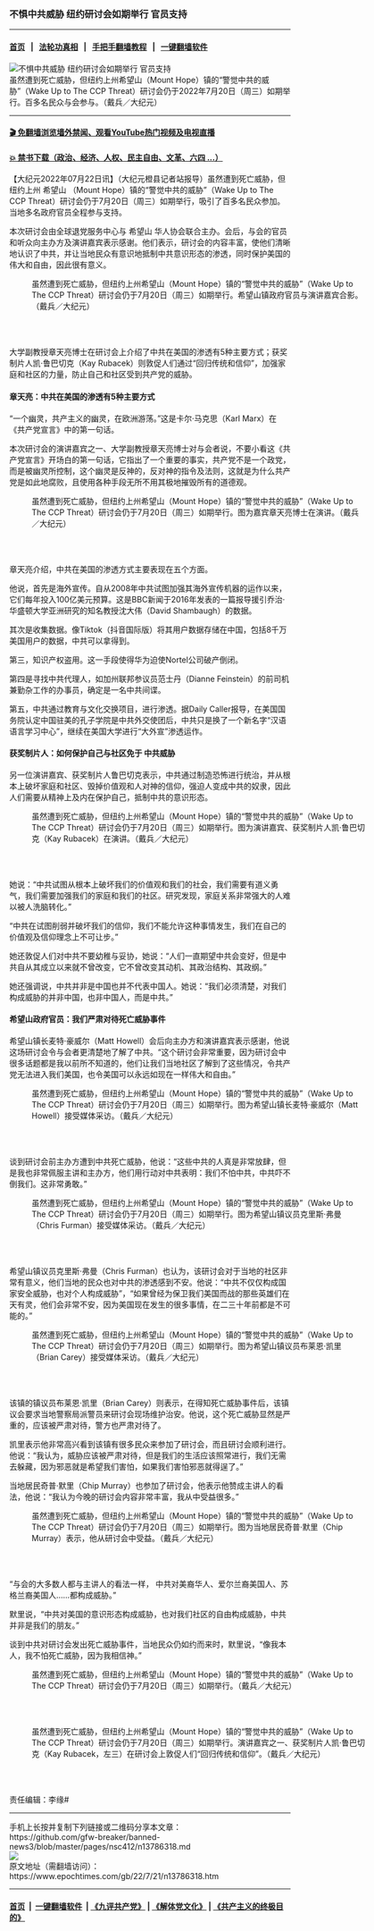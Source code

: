 ### 不惧中共威胁 纽约研讨会如期举行 官员支持
------------------------

#### [首页](https://github.com/gfw-breaker/banned-news3/blob/master/README.md) &nbsp;&nbsp;|&nbsp;&nbsp; [法轮功真相](https://github.com/begood0513/basic/blob/master/README.md)  &nbsp;&nbsp;|&nbsp;&nbsp; [手把手翻墙教程](https://github.com/gfw-breaker/guides/wiki)  &nbsp;&nbsp;|&nbsp;&nbsp; [一键翻墙软件](https://github.com/gfw-breaker/nogfw/blob/master/README.md)  



<div><img alt="不惧中共威胁 纽约研讨会如期举行 官员支持" class="attachment-djy_600_400 size-djy_600_400 wp-post-image" src="https://i.epochtimes.com/assets/uploads/2022/07/id13786345-LBD6021-600x400.jpg"/>
<div class="caption">
 虽然遭到死亡威胁，但纽约上州希望山（Mount Hope）镇的“警觉中共的威胁”（Wake Up to The CCP Threat）研讨会仍于2022年7月20日（周三）如期举行。百多名民众与会参与。（戴兵／大纪元）
</div></div><hr/>

#### [ 🎬  免翻墙浏览墙外禁闻、观看YouTube热门视频及电视直播](https://github.com/gfw-breaker/HelloWorld)

#### [ 💥  禁书下载（政治、经济、人权、民主自由、文革、六四 ...）](https://github.com/gfw-breaker/books/blob/master/README.md)

<div><p>
 【大纪元2022年07月22日讯】（大纪元橙县记者站报导）虽然遭到死亡威胁，但纽约上州
 <ok href="https://www.epochtimes.com/gb/tag/%E5%B8%8C%E6%9C%9B%E5%B1%B1.html">
  希望山
 </ok>
 （Mount Hope）镇的“警觉中共的威胁”（Wake Up to The CCP Threat）研讨会仍于7月20日（周三）如期举行，吸引了百多名民众参加。当地多名政府官员全程参与支持。
</p>
<p>
 本次研讨会由全球退党服务中心与
 <ok href="https://www.epochtimes.com/gb/tag/%E5%B8%8C%E6%9C%9B%E5%B1%B1.html">
  希望山
 </ok>
 华人协会联合主办。会后，与会的官员和听众向主办方及演讲嘉宾表示感谢。他们表示，研讨会的内容丰富，使他们清晰地认识了中共，并让当地民众有意识地抵制中共意识形态的渗透，同时保护美国的伟大和自由，因此很有意义。
</p>
<figure aria-describedby="caption-attachment-13786336" class="wp-caption aligncenter" id="attachment_13786336" style="width: 600px">
 <ok href="https://i.epochtimes.com/assets/uploads/2022/07/id13786336-LBD6150.jpg" target="_blank">
  <img alt="" class="size-large wp-image-13786336" src="https://i.epochtimes.com/assets/uploads/2022/07/id13786336-LBD6150-600x400.jpg"/>
 </ok>
 <br/><figcaption class="wp-caption-text" id="caption-attachment-13786336">
  虽然遭到死亡威胁，但纽约上州希望山（Mount Hope）镇的“警觉中共的威胁”（Wake Up to The CCP Threat）研讨会仍于7月20日（周三）如期举行。希望山镇政府官员与演讲嘉宾合影。（戴兵／大纪元）
 </figcaption><br/>
</figure><br/>
<p>
 大学副教授章天亮博士在研讨会上介绍了中共在美国的渗透有5种主要方式；获奖制片人凯‧鲁巴切克（Kay Rubacek）则敦促人们通过“回归传统和信仰”，加强家庭和社区的力量，防止自己和社区受到共产党的威胁。
</p>
<h4>
 章天亮：中共在美国的渗透有5种主要方式
</h4>
<p>
 “一个幽灵，共产主义的幽灵，在欧洲游荡。”这是卡尔‧马克思（Karl Marx）在《共产党宣言》中的第一句话。
</p>
<p>
 本次研讨会的演讲嘉宾之一、大学副教授章天亮博士对与会者说，不要小看这《共产党宣言》开场白的第一句话，它指出了一个重要的事实，共产党不是一个政党，而是被幽灵所控制，这个幽灵是反神的，反对神的指令及法则，这就是为什么共产党是如此地腐败，且使用各种手段无所不用其极地摧毁所有的道德观。
</p>
<figure aria-describedby="caption-attachment-13786347" class="wp-caption aligncenter" id="attachment_13786347" style="width: 600px">
 <ok href="https://i.epochtimes.com/assets/uploads/2022/07/id13786347-LBD5997.jpg" target="_blank">
  <img alt="" class="size-large wp-image-13786347" src="https://i.epochtimes.com/assets/uploads/2022/07/id13786347-LBD5997-600x400.jpg"/>
 </ok>
 <br/><figcaption class="wp-caption-text" id="caption-attachment-13786347">
  虽然遭到死亡威胁，但纽约上州希望山（Mount Hope）镇的“警觉中共的威胁”（Wake Up to The CCP Threat）研讨会仍于7月20日（周三）如期举行。图为嘉宾章天亮博士在演讲。（戴兵／大纪元）
 </figcaption><br/>
</figure><br/>
<p>
 章天亮介绍，中共在美国的渗透方式主要表现在五个方面。
</p>
<p>
 他说，首先是海外宣传。自从2008年中共试图加强其海外宣传机器的运作以来，它们每年投入100亿美元预算。这是BBC新闻于2016年发表的一篇报导援引乔治‧华盛顿大学亚洲研究的知名教授沈大伟（David Shambaugh）的数据。
</p>
<p>
 其次是收集数据。像Tiktok（抖音国际版）将其用户数据存储在中国，包括8千万美国用户的数据，中共可以拿得到。
</p>
<p>
 第三，知识产权盗用。这一手段使得华为迫使Nortel公司破产倒闭。
</p>
<p>
 第四是寻找中共代理人，如加州联邦参议员范士丹（Dianne Feinstein）的前司机兼勤杂工作的办事员，确定是一名中共间谍。
</p>
<p>
 第五，中共通过教育与文化交换项目，进行渗透。据Daily Caller报导，在美国国务院认定中国驻美的孔子学院是中共外交使团后，中共只是换了一个新名字“汉语语言学习中心”，继续在美国大学进行“大外宣”渗透运作。
</p>
<h4>
 获奖制片人：如何保护自己与社区免于
 <ok href="https://www.epochtimes.com/gb/tag/%E4%B8%AD%E5%85%B1%E5%A8%81%E8%83%81.html">
  中共威胁
 </ok>
</h4>
<p>
 另一位演讲嘉宾、获奖制片人鲁巴切克表示，中共通过制造恐怖进行统治，并从根本上破坏家庭和社区、毁掉价值观和人对神的信仰，强迫人变成中共的奴隶，因此人们需要从精神上及内在保护自己，抵制中共的意识形态。
</p>
<figure aria-describedby="caption-attachment-13786349" class="wp-caption aligncenter" id="attachment_13786349" style="width: 600px">
 <ok href="https://i.epochtimes.com/assets/uploads/2022/07/id13786349-LBD5959.jpg" target="_blank">
  <img alt="" class="size-large wp-image-13786349" src="https://i.epochtimes.com/assets/uploads/2022/07/id13786349-LBD5959-600x400.jpg"/>
 </ok>
 <br/><figcaption class="wp-caption-text" id="caption-attachment-13786349">
  虽然遭到死亡威胁，但纽约上州希望山（Mount Hope）镇的“警觉中共的威胁”（Wake Up to The CCP Threat）研讨会仍于7月20日（周三）如期举行。图为演讲嘉宾、获奖制片人凯‧鲁巴切克（Kay Rubacek）在演讲。（戴兵／大纪元）
 </figcaption><br/>
</figure><br/>
<p>
 她说：“中共试图从根本上破坏我们的价值观和我们的社会，我们需要有道义勇气，我们需要加强我们的家庭和我们的社区。研究发现，家庭关系非常强大的人难以被人洗脑转化。”
</p>
<p>
 “中共在试图削弱并破坏我们的信仰，我们不能允许这种事情发生，我们在自己的价值观及信仰理念上不可让步。”
</p>
<p>
 她还敦促人们对中共不要幼稚与妥协，她说：“人们一直期望中共会变好，但是中共自从其成立以来就不曾改变，它不曾改变其动机、其政治结构、其政纲。”
</p>
<p>
 她还强调说，中共并非是中国也并不代表中国人。她说：“我们必须清楚，对我们构成威胁的并非中国，也非中国人，而是中共。”
</p>
<h4>
 希望山政府官员：我们严肃对待死亡威胁事件
</h4>
<p>
 希望山镇长麦特‧豪威尔（Matt Howell）会后向主办方和演讲嘉宾表示感谢，他说这场研讨会令与会者更清楚地了解了中共。“这个研讨会非常重要，因为研讨会中很多话题都是我以前所不知道的，他们让我们当地社区了解到了这些情况，令共产党无法进入我们美国，也令美国可以永远如现在一样伟大和自由。”
</p>
<figure aria-describedby="caption-attachment-13786341" class="wp-caption aligncenter" id="attachment_13786341" style="width: 600px">
 <ok href="https://i.epochtimes.com/assets/uploads/2022/07/id13786341-LBD6131.jpg" target="_blank">
  <img alt="" class="size-large wp-image-13786341" src="https://i.epochtimes.com/assets/uploads/2022/07/id13786341-LBD6131-600x400.jpg"/>
 </ok>
 <br/><figcaption class="wp-caption-text" id="caption-attachment-13786341">
  虽然遭到死亡威胁，但纽约上州希望山（Mount Hope）镇的“警觉中共的威胁”（Wake Up to The CCP Threat）研讨会仍于7月20日（周三）如期举行。图为希望山镇长麦特‧豪威尔（Matt Howell）接受媒体采访。（戴兵／大纪元）
 </figcaption><br/>
</figure><br/>
<p>
 谈到研讨会前主办方遭到中共死亡威胁，他说：“这些中共的人真是非常放肆，但是我也非常佩服主讲和主办方，他们用行动对中共表明：我们不怕中共，中共吓不倒我们。这非常勇敢。”
</p>
<figure aria-describedby="caption-attachment-13786337" class="wp-caption aligncenter" id="attachment_13786337" style="width: 600px">
 <ok href="https://i.epochtimes.com/assets/uploads/2022/07/id13786337-LBD6146.jpg" target="_blank">
  <img alt="" class="size-large wp-image-13786337" src="https://i.epochtimes.com/assets/uploads/2022/07/id13786337-LBD6146-600x400.jpg"/>
 </ok>
 <br/><figcaption class="wp-caption-text" id="caption-attachment-13786337">
  虽然遭到死亡威胁，但纽约上州希望山（Mount Hope）镇的“警觉中共的威胁”（Wake Up to The CCP Threat）研讨会仍于7月20日（周三）如期举行。图为希望山镇议员克里斯‧弗曼（Chris Furman）接受媒体采访。（戴兵／大纪元）
 </figcaption><br/>
</figure><br/>
<p>
 希望山镇议员克里斯‧弗曼（Chris Furman）也认为，该研讨会对于当地的社区非常有意义，他们当地的民众也对中共的渗透感到不安。他说：“中共不仅仅构成国家安全威胁，也对个人构成威胁”，“如果曾经为保卫我们美国而战的那些英雄们在天有灵，他们会非常不安，因为美国现在发生的很多事情，在二三十年前都是不可能的。”
</p>
<figure aria-describedby="caption-attachment-13786343" class="wp-caption aligncenter" id="attachment_13786343" style="width: 600px">
 <ok href="https://i.epochtimes.com/assets/uploads/2022/07/id13786343-LBD6119.jpg" target="_blank">
  <img alt="" class="size-large wp-image-13786343" src="https://i.epochtimes.com/assets/uploads/2022/07/id13786343-LBD6119-600x400.jpg"/>
 </ok>
 <br/><figcaption class="wp-caption-text" id="caption-attachment-13786343">
  虽然遭到死亡威胁，但纽约上州希望山（Mount Hope）镇的“警觉中共的威胁”（Wake Up to The CCP Threat）研讨会仍于7月20日（周三）如期举行。图为希望山镇议员布莱恩‧凯里（Brian Carey）接受媒体采访。（戴兵／大纪元）
 </figcaption><br/>
</figure><br/>
<p>
 该镇的镇议员布莱恩‧凯里（Brian Carey）则表示，在得知死亡威胁事件后，该镇议会要求当地警察局派警员来研讨会现场维护治安。他说，这个死亡威胁显然是严重的，应该被严肃对待，警方也严肃对待了。
</p>
<p>
 凯里表示他非常高兴看到该镇有很多民众来参加了研讨会，而且研讨会顺利进行。他说：“我认为，威胁应该被严肃对待，但是我们的生活应该照常进行，我们无需去躲藏，因为邪恶就是希望我们害怕，如果我们害怕邪恶就得逞了。”
</p>
<p>
 当地居民奇普‧默里（Chip Murray）也参加了研讨会，他表示他赞成主讲人的看法，他说：“我认为今晚的研讨会内容非常丰富，我从中受益很多。”
</p>
<figure aria-describedby="caption-attachment-13786356" class="wp-caption aligncenter" id="attachment_13786356" style="width: 600px">
 <ok href="https://i.epochtimes.com/assets/uploads/2022/07/id13786356-Screen-Shot-2022-07-21-at-2.21.23-PM.png" target="_blank">
  <img alt="" class="size-large wp-image-13786356" src="https://i.epochtimes.com/assets/uploads/2022/07/id13786356-Screen-Shot-2022-07-21-at-2.21.23-PM-600x405.png"/>
 </ok>
 <br/><figcaption class="wp-caption-text" id="caption-attachment-13786356">
  虽然遭到死亡威胁，但纽约上州希望山（Mount Hope）镇的“警觉中共的威胁”（Wake Up to The CCP Threat）研讨会仍于7月20日（周三）如期举行。图为当地居民奇普‧默里（Chip Murray）表示，他从研讨会中受益。（戴兵／大纪元）
 </figcaption><br/>
</figure><br/>
<p>
 “与会的大多数人都与主讲人的看法一样， 中共对美裔华人、爱尔兰裔美国人、苏格兰裔美国人……都构成威胁。”
</p>
<p>
 默里说，“中共对美国的意识形态构成威胁，也对我们社区的自由构成威胁，中共并非是我们的朋友。”
</p>
<p>
 谈到中共对研讨会发出死亡威胁事件，当地民众仍如约而来时，默里说，“像我本人，我不怕死亡威胁，因为我相信神。”
</p>
<figure aria-describedby="caption-attachment-13786339" class="wp-caption aligncenter" id="attachment_13786339" style="width: 600px">
 <ok href="https://i.epochtimes.com/assets/uploads/2022/07/id13786339-LBD6137.jpg" target="_blank">
  <img alt="" class="size-large wp-image-13786339" src="https://i.epochtimes.com/assets/uploads/2022/07/id13786339-LBD6137-600x400.jpg"/>
 </ok>
 <br/><figcaption class="wp-caption-text" id="caption-attachment-13786339">
  虽然遭到死亡威胁，但纽约上州希望山（Mount Hope）镇的“警觉中共的威胁”（Wake Up to The CCP Threat）研讨会仍于7月20日（周三）如期举行。（戴兵／大纪元）
 </figcaption><br/>
</figure><br/>
<figure aria-describedby="caption-attachment-13786340" class="wp-caption aligncenter" id="attachment_13786340" style="width: 600px">
 <ok href="https://i.epochtimes.com/assets/uploads/2022/07/id13786340-LBD6133.jpg" target="_blank">
  <img alt="" class="size-large wp-image-13786340" src="https://i.epochtimes.com/assets/uploads/2022/07/id13786340-LBD6133-600x400.jpg"/>
 </ok>
 <br/><figcaption class="wp-caption-text" id="caption-attachment-13786340">
  虽然遭到死亡威胁，但纽约上州希望山（Mount Hope）镇的“警觉中共的威胁”（Wake Up to The CCP Threat）研讨会仍于7月20日（周三）如期举行。演讲嘉宾之一、获奖制片人凯‧鲁巴切克（Kay Rubacek，左三）在研讨会上敦促人们“回归传统和信仰”。（戴兵／大纪元）
 </figcaption><br/>
</figure><br/>
<p>
 责任编辑：李缘#
</p>
</div>
<hr/>
手机上长按并复制下列链接或二维码分享本文章：<br/>
https://github.com/gfw-breaker/banned-news3/blob/master/pages/nsc412/n13786318.md <br/>
<a href='https://github.com/gfw-breaker/banned-news3/blob/master/pages/nsc412/n13786318.md'><img src='https://github.com/gfw-breaker/banned-news3/blob/master/pages/nsc412/n13786318.md.png'/></a> <br/>
原文地址（需翻墙访问）：https://www.epochtimes.com/gb/22/7/21/n13786318.htm


------------------------
#### [首页](https://github.com/gfw-breaker/banned-news3/blob/master/README.md) &nbsp;|&nbsp; [一键翻墙软件](https://github.com/gfw-breaker/nogfw/blob/master/README.md) &nbsp;| [《九评共产党》](https://github.com/gfw-breaker/9ping.md/blob/master/README.md#九评之一评共产党是什么) | [《解体党文化》](https://github.com/gfw-breaker/jtdwh.md/blob/master/README.md) | [《共产主义的终极目的》](https://github.com/gfw-breaker/gczydzjmd.md/blob/master/README.md)


<img src='http://gfw-breaker.win/banned-news3/pages/nsc412/n13786318.md' width='0px' height='0px'/>